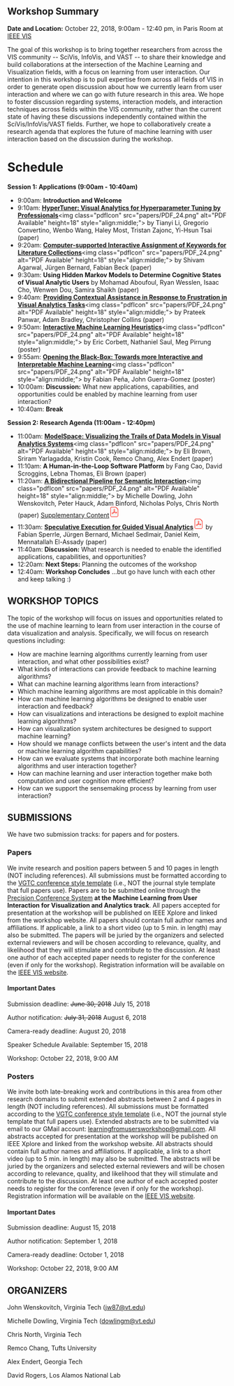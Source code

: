 ## Workshop Summary

**Date and Location:** October 22, 2018, 9:00am - 12:40 pm, in Paris Room at [IEEE VIS](http://ieeevis.org/year/2018/welcome)

The goal of this workshop is to bring together researchers from across the VIS community -- SciVis, InfoVis, and VAST -- to share their knowledge and build collaborations at the intersection of the Machine Learning and Visualization fields, with a focus on learning from user interaction. Our intention in this workshop is to pull expertise from across all fields of VIS in order to generate open discussion about how we currently learn from user interaction and where we can go with future research in this area.  We hope to foster discussion regarding systems, interaction models, and interaction techniques across fields within the VIS community, rather than the current state of having these discussions independently contained within the SciVis/InfoVis/VAST fields. Further, we hope to collaboratively create a research agenda that explores the future of machine learning with user interaction based on the discussion during the workshop.

[logo]: papers/PDF_24.png "PDF Available"

# Schedule
**Session 1: Applications (9:00am - 10:40am)**
- 9:00am:  **Introduction and Welcome**
- 9:10am:  **[HyperTuner: Visual Analytics for Hyperparameter Tuning by Professionals](papers/HyperTuner.pdf)**<img class="pdfIcon" src="papers/PDF_24.png" alt="PDF Available" height=18" style="align:middle;"> by Tianyi Li, Gregorio Convertino, Wenbo Wang, Haley Most, Tristan Zajonc, Yi-Hsun Tsai (paper)
- 9:20am:  **[Computer-supported Interactive Assignment of Keywords for Literature Collections](papers/Literature.pdf)**<img class="pdfIcon" src="papers/PDF_24.png" alt="PDF Available" height=18" style="align:middle;"> by Shivam Agarwal, Jürgen Bernard, Fabian Beck (paper)
- 9:30am:  **Using Hidden Markov Models to Determine Cognitive States of Visual Analytic Users** by Mohamad Aboufoul, Ryan Wesslen, Isaac Cho, Wenwen Dou, Samira Shaikh (paper)
- 9:40am:  **[Providing Contextual Assistance in Response to Frustration in Visual Analytics Tasks](papers/Frustration.pdf)**<img class="pdfIcon" src="papers/PDF_24.png" alt="PDF Available" height=18" style="align:middle;"> by Prateek Panwar, Adam Bradley, Christopher Collins (paper)
- 9:50am:  **[Interactive Machine Learning Heuristics](papers/IMLH.pdf)**<img class="pdfIcon" src="papers/PDF_24.png" alt="PDF Available" height=18" style="align:middle;"> by Eric Corbett, Nathaniel Saul, Meg Pirrung (poster)
- 9:55am:  **[Opening the Black-Box: Towards more Interactive and Interpretable Machine Learning](papers/BlackBox.pdf)**<img class="pdfIcon" src="papers/PDF_24.png" alt="PDF Available" height=18" style="align:middle;"> by Fabian Peña, John Guerra-Gomez (poster)
- 10:00am:  **Discussion:** What new applications, capabilities, and opportunities could be enabled by machine learning from user interaction?
- 10:40am:  **Break**

**Session 2:  Research Agenda (11:00am - 12:40pm)**
- 11:00am:  **[ModelSpace: Visualizing the Trails of Data Models in Visual Analytics Systems](papers/ModelSpace.pdf)**<img class="pdfIcon" src="papers/PDF_24.png" alt="PDF Available" height=18" style="align:middle;"> by Eli Brown, Sriram Yarlagadda, Kristin Cook, Remco Chang, Alex Endert (paper)
- 11:10am:  **A Human-in-the-Loop Software Platform** by Fang Cao, David Scroggins, Lebna Thomas, Eli Brown (paper)
- 11:20am:  **[A Bidirectional Pipeline for Semantic Interaction](papers/Pipeline.pdf)**<img class="pdfIcon" src="papers/PDF_24.png" alt="PDF Available" height=18" style="align:middle;"> by Michelle Dowling, John Wenskovitch, Peter Hauck, Adam Binford, Nicholas Polys, Chris North (paper) [Supplementary Content](papers/PipelineSupplement.pdf)<img class="pdfIcon" src="papers/PDF_24.png" alt="PDF Available">
- 11:30am:  **[Speculative Execution for Guided Visual Analytics](papers/SpecEx.pdf)**<img class="pdfIcon" src="papers/PDF_24.png" alt="PDF Available"> by Fabian Sperrle, Jürgen Bernard, Michael Sedlmair, Daniel Keim, Mennatallah El-Assady (paper)
- 11:40am:  **Discussion:** What research is needed to enable the identified applications, capabilities, and opportunities?
- 12:20am:  **Next Steps:** Planning the outcomes of the workshop
- 12:40am:  **Workshop Concludes** ...but go have lunch with each other and keep talking :)


## WORKSHOP TOPICS

The topic of the workshop will focus on issues and opportunities related to the use of machine learning to learn from user interaction in the course of data visualization and analysis. Specifically, we will focus on research questions including:

- How are machine learning algorithms currently learning from user interaction, and what other possibilities exist?
- What kinds of interactions can provide feedback to machine learning algorithms?
- What can machine learning algorithms learn from interactions?
- Which machine learning algorithms are most applicable in this domain?
- How can machine learning algorithms be designed to enable user interaction and feedback?
- How can visualizations and interactions be designed to exploit machine learning algorithms?
- How can visualization system architectures be designed to support machine learning?
- How should we manage conflicts between the user's intent and the data or machine learning algorithm capabilities?
- How can we evaluate systems that incorporate both machine learning algorithms and user interaction together?
- How can machine learning and user interaction together make both computation and user cognition more efficient?
- How can we support the sensemaking process by learning from user interaction?

## SUBMISSIONS

We have two submission tracks: for papers and for posters.

### Papers

We invite research and position papers between 5 and 10 pages in length (NOT including references).  All submissions must be formatted according to the [VGTC conference style template](http://junctionpublishing.org/vgtc/Tasks/camera.html) (i.e., NOT the journal style template that full papers use).  Papers are to be submitted online through the [Precision Conference System](https://new.precisionconference.com/user/login?society=vgtc) **at the Machine Learning from User Interaction for Visualization and Analytics track**.  All papers accepted for presentation at the workshop will be published on IEEE Xplore and linked from the workshop website.  All papers should contain full author names and affiliations.  If applicable, a link to a short video (up to 5 min. in length) may also be submitted. The papers will be juried by the organizers and selected external reviewers and will be chosen according to relevance, quality, and likelihood that they will stimulate and contribute to the discussion. At least one author of each accepted paper needs to register  for the conference (even if only for the workshop). Registration information will be available on the [IEEE VIS website](http://ieeevis.org/year/2018/welcome).
  
#### Important Dates

Submission deadline:  ~~June 30, 2018~~  July 15, 2018

Author notification:  ~~July 31, 2018~~  August 6, 2018

Camera-ready deadline:  August 20, 2018

Speaker Schedule Available:  September 15, 2018

Workshop:  October 22, 2018, 9:00 AM

### Posters

We invite both late-breaking work and contributions in this area from other research domains to submit extended abstracts between 2 and 4 pages in length (NOT including references).  All submissions must be formatted according to the [VGTC conference style template](http://junctionpublishing.org/vgtc/Tasks/camera.html) (i.e., NOT the journal style template that full papers use).  Extended abstracts are to be submitted via email to our GMail account:  [learningfromusersworkshop@gmail.com](mailto:learningfromusersworkshop@gmail.com).  All abstracts accepted for presentation at the workshop will be published on IEEE Xplore and linked from the workshop website.  All abstracts should contain full author names and affiliations.  If applicable, a link to a short video (up to 5 min. in length) may also be submitted. The abstracts will be juried by the organizers and selected external reviewers and will be chosen according to relevance, quality, and likelihood that they will stimulate and contribute to the discussion. At least one author of each accepted poster needs to register  for the conference (even if only for the workshop). Registration information will be available on the [IEEE VIS website](http://ieeevis.org/year/2018/welcome).
  
#### Important Dates

Submission deadline:  August 15, 2018 

Author notification:  September 1, 2018

Camera-ready deadline:  October 1, 2018

Workshop:  October 22, 2018, 9:00 AM

## ORGANIZERS

John Wenskovitch, Virginia Tech (jw87@vt.edu)

Michelle Dowling, Virginia Tech (dowlingm@vt.edu)

Chris North, Virginia Tech

Remco Chang, Tufts University

Alex Endert, Georgia Tech

David Rogers, Los Alamos National Lab
